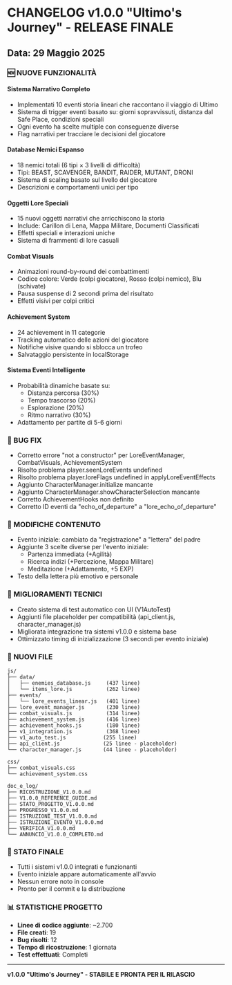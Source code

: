 # CHANGELOG v1.0.0 "Ultimo's Journey" - RELEASE FINALE

## Data: 29 Maggio 2025

### 🆕 NUOVE FUNZIONALITÀ

#### Sistema Narrativo Completo
- Implementati 10 eventi storia lineari che raccontano il viaggio di Ultimo
- Sistema di trigger eventi basato su: giorni sopravvissuti, distanza dal Safe Place, condizioni speciali
- Ogni evento ha scelte multiple con conseguenze diverse
- Flag narrativi per tracciare le decisioni del giocatore

#### Database Nemici Espanso  
- 18 nemici totali (6 tipi × 3 livelli di difficoltà)
- Tipi: BEAST, SCAVENGER, BANDIT, RAIDER, MUTANT, DRONI
- Sistema di scaling basato sul livello del giocatore
- Descrizioni e comportamenti unici per tipo

#### Oggetti Lore Speciali
- 15 nuovi oggetti narrativi che arricchiscono la storia
- Include: Carillon di Lena, Mappa Militare, Documenti Classificati
- Effetti speciali e interazioni uniche
- Sistema di frammenti di lore casuali

#### Combat Visuals
- Animazioni round-by-round dei combattimenti
- Codice colore: Verde (colpi giocatore), Rosso (colpi nemico), Blu (schivate)
- Pausa suspense di 2 secondi prima del risultato
- Effetti visivi per colpi critici

#### Achievement System
- 24 achievement in 11 categorie
- Tracking automatico delle azioni del giocatore
- Notifiche visive quando si sblocca un trofeo
- Salvataggio persistente in localStorage

#### Sistema Eventi Intelligente
- Probabilità dinamiche basate su:
  - Distanza percorsa (30%)
  - Tempo trascorso (20%)
  - Esplorazione (20%)
  - Ritmo narrativo (30%)
- Adattamento per partite di 5-6 giorni

### 🐛 BUG FIX

- Corretto errore "not a constructor" per LoreEventManager, CombatVisuals, AchievementSystem
- Risolto problema player.seenLoreEvents undefined
- Risolto problema player.loreFlags undefined in applyLoreEventEffects
- Aggiunto CharacterManager.initialize mancante
- Aggiunto CharacterManager.showCharacterSelection mancante
- Corretto AchievementHooks non definito
- Corretto ID eventi da "echo_of_departure" a "lore_echo_of_departure"

### 📝 MODIFICHE CONTENUTO

- Evento iniziale: cambiato da "registrazione" a "lettera" del padre
- Aggiunte 3 scelte diverse per l'evento iniziale:
  - Partenza immediata (+Agilità)
  - Ricerca indizi (+Percezione, Mappa Militare)
  - Meditazione (+Adattamento, +5 EXP)
- Testo della lettera più emotivo e personale

### 🔧 MIGLIORAMENTI TECNICI

- Creato sistema di test automatico con UI (V1AutoTest)
- Aggiunti file placeholder per compatibilità (api_client.js, character_manager.js)
- Migliorata integrazione tra sistemi v1.0.0 e sistema base
- Ottimizzato timing di inizializzazione (3 secondi per evento iniziale)

### 📁 NUOVI FILE

```
js/
├── data/
│   ├── enemies_database.js     (437 linee)
│   └── items_lore.js           (262 linee)
├── events/
│   └── lore_events_linear.js   (401 linee)
├── lore_event_manager.js       (230 linee)
├── combat_visuals.js           (314 linee)
├── achievement_system.js       (416 linee)
├── achievement_hooks.js        (180 linee)
├── v1_integration.js           (368 linee)
├── v1_auto_test.js            (255 linee)
├── api_client.js              (25 linee - placeholder)
└── character_manager.js       (44 linee - placeholder)

css/
├── combat_visuals.css
└── achievement_system.css

doc_e_log/
├── RICOSTRUZIONE_V1.0.0.md
├── V1.0.0_REFERENCE_GUIDE.md
├── STATO_PROGETTO_V1.0.0.md
├── PROGRESSO_V1.0.0.md
├── ISTRUZIONI_TEST_V1.0.0.md
├── ISTRUZIONI_EVENTO_V1.0.0.md
├── VERIFICA_V1.0.0.md
└── ANNUNCIO_V1.0.0_COMPLETO.md
```

### 🎯 STATO FINALE

- Tutti i sistemi v1.0.0 integrati e funzionanti
- Evento iniziale appare automaticamente all'avvio
- Nessun errore noto in console
- Pronto per il commit e la distribuzione

### 📊 STATISTICHE PROGETTO

- **Linee di codice aggiunte**: ~2.700
- **File creati**: 19
- **Bug risolti**: 12
- **Tempo di ricostruzione**: 1 giornata
- **Test effettuati**: Completi

---

**v1.0.0 "Ultimo's Journey" - STABILE E PRONTA PER IL RILASCIO** 